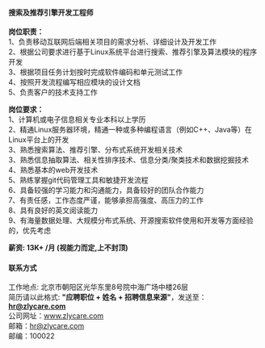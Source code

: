 #### 搜索及推荐引擎开发工程师  
**岗位职责：**    
1、负责移动互联网后端相关项目的需求分析、详细设计及开发工作    
2、根据公司要求进行基于Linux系统平台进行搜索、推荐引擎及算法模块的程序开发    
3、根据项目任务计划按时完成软件编码和单元测试工作    
4、按照开发流程编写相应模块的设计文档    
5、负责客户的技术支持工作    

**岗位要求：**   
1、计算机或电子信息相关专业本科以上学历   
2、精通Linux服务器环境，精通一种或多种编程语言（例如C++、Java等）在Linux平台上的开发   
3、熟悉搜索算法、推荐引擎、分布式系统开发相关技术    
3、熟悉信息抽取算法、相关性排序技术、信息分类/聚类技术和数据挖掘技术    
4、熟悉基本的web开发技术    
5、熟练掌握git代码管理工具和敏捷开发流程    
6、具备较强的学习能力和沟通能力，具备较好的团队合作能力    
7、有责任感，工作态度严谨，能够承担高强度、高压力的工作    
8、具有良好的英文阅读能力    
9、有海量数据处理、大规模分布式系统、开源搜索软件使用和开发等方面经验的，优先考虑    

**薪资:  13K+ /月 (视能力而定,上不封顶)**  

#### 联系方式
工作地点: 北京市朝阳区光华东里8号院中海广场中楼26层      
简历请以此格式: **"应聘职位 + 姓名 + 招聘信息来源"**，发送至：**hr@zlycare.com**    
公司网址：www.zlycare.com    
邮箱：hr@zlycare.com    
邮编：100022 
